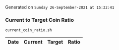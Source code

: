 Generated on `Sunday 26-September-2021 at 15:32:41`

### Current to Target Coin Ratio
`current_coin_ratio.sh`

Date|Current|Target|Ratio
---|---|---|---
